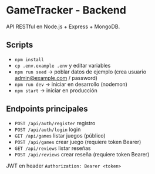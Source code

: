 # GameTracker - Backend

API RESTful en Node.js + Express + MongoDB.

## Scripts
- `npm install`
- `cp .env.example .env` y editar variables
- `npm run seed` -> poblar datos de ejemplo (crea usuario admin@example.com / password)
- `npm run dev` -> iniciar en desarrollo (nodemon)
- `npm start` -> iniciar en producción

## Endpoints principales
- `POST /api/auth/register` registro
- `POST /api/auth/login` login
- `GET /api/games` listar juegos (público)
- `POST /api/games` crear juego (requiere token Bearer)
- `GET /api/reviews` listar reseñas
- `POST /api/reviews` crear reseña (requiere token Bearer)

JWT en header `Authorization: Bearer <token>`
